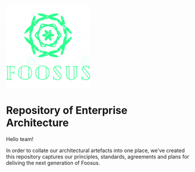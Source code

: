 ![Foosus Logo](./images/foosus.png)
# Repository of Enterprise Architecture

Hello team!

In order to collate our architectural artefacts into one place, we've created this repository captures our principles, standards, agreements and plans for deliving the next generation of Foosus.


